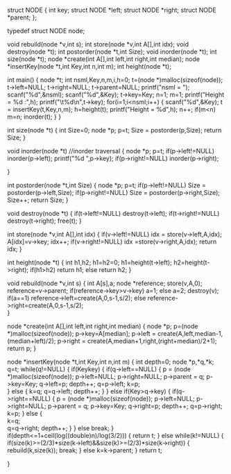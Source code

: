 
struct NODE {
		int key;
		struct NODE *left;
		struct NODE *right;
		struct NODE *parent;
	    };
	    
typedef struct NODE node;


void rebuild(node *v,int s);
int store(node *v,int A[],int idx);
void destroy(node *t);
int postorder(node *t,int Size);
void inorder(node *t);
int size(node *t);
node *create(int A[],int left,int right,int median);
node *insertKey(node *t,int Key,int n,int m);
int height(node *t);


int main()
{
	node *t;
	int nsml,Key,n,m,i,h=0;
	t=(node *)malloc(sizeof(node));
	t->left=NULL;
	t->right=NULL;
	t->parent=NULL;
	printf("nsml = ");
	scanf("%d",&nsml);
	scanf("%d",&Key);
	t->key=Key;
	n=1;
	m=1;
	printf("Height = %d :",h);
	printf("\t%d\n",t->key);
	for(i=1;i<nsml;i++)
	{
		scanf("%d",&Key);
		t = insertKey(t,Key,n,m);
		h=height(t);
		printf("Height = %d",h);
		n++;
		if(m<n)
			m=n;
		inorder(t);
	}
}
	
int size(node *t)
{
	int Size=0;
	node *p;
	p=t;
	Size = postorder(p,Size);
	return Size;
}	
	
void inorder(node *t)		//inorder traversal
{
	node *p;
	p=t;
	if(p->left!=NULL)
		inorder(p->left);
	printf("%d ",p->key);
	if(p->right!=NULL)
		inorder(p->right);
	
}

int postorder(node *t,int Size)
{
	node *p;
	p=t;
	if(p->left!=NULL)
		Size = postorder(p->left,Size);
	if(p->right!=NULL)
		Size = postorder(p->right,Size);
	Size++;
	return Size;
}


void destroy(node *t)
{
	if(t->left!=NULL)
		destroy(t->left);
	if(t->right!=NULL)
		destroy(t->right);
	free(t);
}

int store(node *v,int A[],int idx)
{
	if(v->left!=NULL)
		idx = store(v->left,A,idx);
	A[idx]=v->key;
	idx++;
	if(v->right!=NULL)
		idx =store(v->right,A,idx);
	return idx;
}	


int height(node *t)
{
	int h1,h2;
	h1=h2=0;
	h1=height(t->left);
	h2=height(t->right);
	if(h1>h2)
		return h1;
	else 
		return h2;
}
	
	
void rebuild(node *v,int s)
{
	int A[s],a;
	node *reference;
	store(v,A,0);
	reference=v->parent;
	if(reference->key>v->key)
		a=1;
	else
		a=2;
	destroy(v);
	if(a==1)
		reference->left=create(A,0,s-1,s/2);
	else
		reference->right=create(A,0,s-1,s/2);	
}
	
node *create(int A[],int left,int right,int median)
{
	node *p;
	p=(node *)malloc(sizeof(node));
	p->key=A[median];
	p->left = create(A,left,median-1,(median+left)/2);
	p->right = create(A,median+1,right,(right+median)/2+1);
	return p;
}

node *insertKey(node *t,int Key,int n,int m)
{
	int depth=0;
	node *p,*q,*k;
	q=t;
	while(q!=NULL)
	{
		if(Key<q->key)
		{
			if(q->left==NULL)
			{
				p = (node *)malloc(sizeof(node));
				p->left=NULL;
				p->right=NULL;
				p->parent = q;
				p->key=Key;
				q->left=p;
				depth++;
				q=p->left;
				k=p;	
			}
			else 
			{
				k=q;
				q=q->left;
				depth++;
			}
		}
		else if(Key>q->key)
		{
			if(q->right==NULL)
			{
				p = (node *)malloc(sizeof(node));
				p->left=NULL;
				p->right=NULL;
				p->parent = q;
				p->key=Key;
				q->right=p;
				depth++;
				q=p->right;
				k=p;
			}
			else 
			{	
				k=q;	
				q=q->right;
				depth++;
			}
		}
		else 
			break;
	}	
	if(depth<=1+ceil(log((double)n)/log(3/2)))
	{
		return t;
	}
	else
		while(k!=NULL)
		{
			if(size(k)>=(2/3)*size(k->left)&&size(k)>=(2/3)*size(k->right))
			{
				rebuild(k,size(k));
				break;
			}
			else
				k=k->parent;
		}
	return t;
		
	
}



